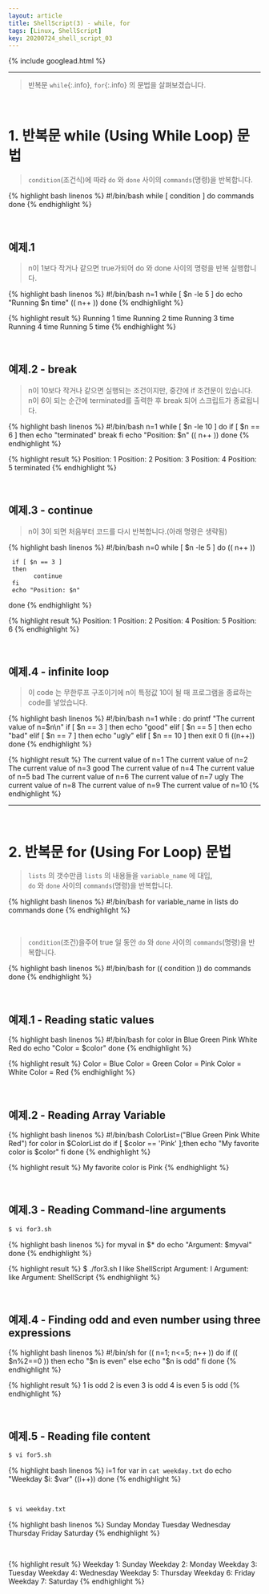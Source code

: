 ```yaml
---
layout: article
title: ShellScript(3) - while, for
tags: [Linux, ShellScript]
key: 20200724_shell_script_03
---
```


{% include googlead.html %}

---

> 반복문  `while`{:.info}, `for`{:.info} 의 문법을 살펴보겠습니다.

<br>

# 1. 반복문 while (Using While Loop) 문법

> `condition`(조건식)에 따라 `do` 와 `done` 사이의 `commands`(명령)을 반복합니다.  

{% highlight bash linenos %}
#!/bin/bash
while [ condition ]
do
    commands
done
{% endhighlight %}

<br>

## 예제.1

> n이 1보다 작거나 같으면 true가되어 do 와 done 사이의 명령을 반복 실행합니다.

{% highlight bash linenos %}
#!/bin/bash
n=1
while [ $n -le 5 ]
do
      echo "Running $n time"
      (( n++ ))
done
{% endhighlight %}

{% highlight result %}
Running 1 time
Running 2 time
Running 3 time
Running 4 time
Running 5 time
{% endhighlight %}

<br>

## 예제.2 - break

>n이 10보다 작거나 같으면 실행되는 조건이지만, 중간에 if 조건문이 있습니다.  
>n이 6이 되는 순간에 terminated를 출력한 후 break 되어 스크립트가 종료됩니다.

{% highlight bash linenos %}
#!/bin/bash
n=1
while [ $n -le 10 ]
do
    if [ $n == 6 ]
    then
           echo "terminated"
           break
     fi
     echo "Position: $n"
     (( n++ ))
done
{% endhighlight %}

{% highlight result %}
Position: 1
Position: 2
Position: 3
Position: 4
Position: 5
terminated
{% endhighlight %}

<br>

## 예제.3 - continue

>n이 3이 되면 처음부터 코드를 다시 반복합니다.(아래 명령은 생략됨)

{% highlight bash linenos %}
#!/bin/bash
n=0
while [ $n -le 5 ]
do
     (( n++ ))

     if [ $n == 3 ]
     then
           continue
     fi
     echo "Position: $n"

done
{% endhighlight %}

{% highlight result %}
Position: 1
Position: 2
Position: 4
Position: 5
Position: 6
{% endhighlight %}

<br>

## 예제.4 - infinite loop

>이 code 는 무한루프 구조이기에 n이 특정값 10이 될 때 프로그램을 종료하는 code를 넣었습니다.

{% highlight bash linenos %}
#!/bin/bash
n=1
while :
do
         printf "The current value of n=$n\n"
         if [ $n == 3 ]
         then
                   echo "good"
         elif [ $n == 5 ]
         then
                  echo "bad"
         elif [ $n == 7 ]
         then
                  echo "ugly"
         elif [ $n == 10 ]
         then
                   exit 0
         fi
         ((n++))
done
{% endhighlight %}

{% highlight result %}
The current value of n=1
The current value of n=2
The current value of n=3
good
The current value of n=4
The current value of n=5
bad
The current value of n=6
The current value of n=7
ugly
The current value of n=8
The current value of n=9
The current value of n=10
{% endhighlight %}

---

<br>

# 2. 반복문 for (Using For Loop) 문법

> `lists` 의 갯수만큼 `lists` 의 내용들을 `variable_name` 에 대입,  
> `do` 와 `done` 사이의 `commands`(명령)을 반복합니다.

{% highlight bash linenos %}
#!/bin/bash
for variable_name in lists
do
commands
done
{% endhighlight %}

<br>

>`condition`(조건)을주어 true 일 동안 `do` 와 `done` 사이의 `commands`(명령)을 반복합니다.  

{% highlight bash linenos %}
#!/bin/bash
for (( condition ))
do
commands
done
{% endhighlight %}

<br>

## 예제.1 - Reading static values

{% highlight bash linenos %}
#!/bin/bash
for color in Blue Green Pink White Red
do
    echo "Color = $color"
done
{% endhighlight %}

{% highlight result %}
Color = Blue
Color = Green
Color = Pink
Color = White
Color = Red
{% endhighlight %}

<br>

## 예제.2 - Reading Array Variable

{% highlight bash linenos %}
#!/bin/bash
ColorList=("Blue Green Pink White Red")
for color in $ColorList
do
if [ $color == 'Pink' ];then
    echo "My favorite color is $color"
fi
done
{% endhighlight %}

{% highlight result %}
My favorite color is Pink
{% endhighlight %}

<br>

## 예제.3 - Reading Command-line arguments

```bash
$ vi for3.sh
```
{% highlight bash linenos %}
for myval in $*
do
    echo "Argument: $myval"
done
{% endhighlight %}

{% highlight result %}
$ ./for3.sh I like ShellScript
Argument: I
Argument: like
Argument: ShellScript
{% endhighlight %}

<br>

## 예제.4 - Finding odd and even number using three expressions

{% highlight bash linenos %}
#!/bin/sh
for (( n=1; n<=5; n++ ))
do
if (( $n%2==0 ))
then
    echo "$n is even"
else
    echo "$n is odd"
fi
done
{% endhighlight %}

{% highlight result %}
1 is odd
2 is even
3 is odd
4 is even
5 is odd
{% endhighlight %}

<br>

## 예제.5 - Reading file content

```bash
$ vi for5.sh
```
{% highlight bash linenos %}
i=1
for var in `cat weekday.txt`
do
    echo "Weekday $i: $var"
    ((i++))
done
{% endhighlight %}

<br>

```bash
$ vi weekday.txt
```
{% highlight bash linenos %}
Sunday
Monday
Tuesday
Wednesday
Thursday
Friday
Saturday
{% endhighlight %}

<br>

{% highlight result %}
Weekday 1: Sunday
Weekday 2: Monday
Weekday 3: Tuesday
Weekday 4: Wednesday
Weekday 5: Thursday
Weekday 6: Friday
Weekday 7: Saturday
{% endhighlight %}
